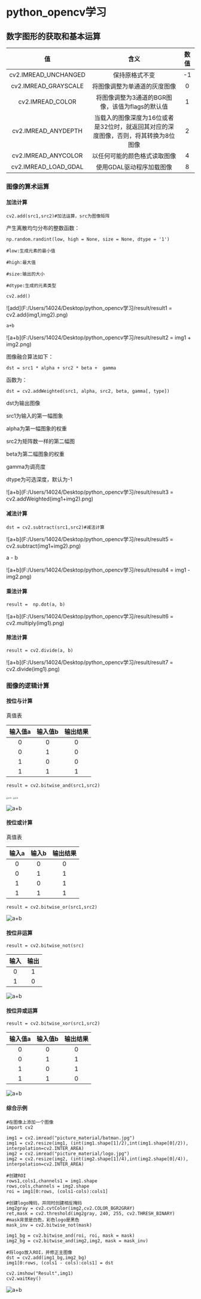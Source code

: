 # python_opencv学习

## 数字图形的获取和基本运算



|          值          |                             含义                             | 数值 |
| :------------------: | :----------------------------------------------------------: | :--: |
| cv2.IMREAD_UNCHANGED |                        保持原格式不变                        |  -1  |
| cv2.IMREAD_GRAYSCALE |                 将图像调整为单通道的灰度图像                 |  0   |
|   cv2.IMREAD_COLOR   |       将图像调整为3通道的BGR图像，该值为flags的默认值        |  1   |
| cv2.IMREAD_ANYDEPTH  | 当载入的图像深度为16位或者是32位时，就返回其对应的深度图像，否则，将其转换为8位图像 |  2   |
| cv2.IMREAD_ANYCOLOR  |                 以任何可能的颜色格式读取图像                 |  4   |
| cv2.IMREAD_LOAD_GDAL |                   使用GDAL驱动程序加载图像                   |  8   |

### 图像的算术运算

#### 加法计算

`cv2.add(src1,src2)#加法运算，src为图像矩阵`

产生离散均匀分布的整数函数：

`np.random.randint(low, high = None, size = None, dtype = '1')`

`#low:生成元素的最小值`

`#high:最大值`

`#size:输出的大小`

`#dtype:生成的元素类型`

`cv2.add()`

![add](F:/Users/14024/Desktop/python_opencv学习/result/result1 = cv2.add(img1,img2).png)

`a+b`

![a+b](F:/Users/14024/Desktop/python_opencv学习/result/result2 = img1 + img2.png)

图像融合算法如下：

`dst = src1 * alpha + src2 * beta +  gamma`

函数为：

`dst = cv2.addWeighted(src1, alpha, src2, beta, gamma[, type])`

dst为输出图像

src1为输入的第一幅图象

alpha为第一幅图象的权重

src2为矩阵数一样的第二幅图

beta为第二幅图象的权重

gamma为调亮度

dtype为可选深度，默认为-1

![a+b](F:/Users/14024/Desktop/python_opencv学习/result/result3 = cv2.addWeighted(img1+img2).png)

#### 减法计算

`dst = cv2.subtract(src1,src2)#减法计算`

![a+b](F:/Users/14024/Desktop/python_opencv学习/result/result5 = cv2.subtract(img1+img2).png)

a - b

![a+b](F:/Users/14024/Desktop/python_opencv学习/result/result4 = img1 - img2.png)

#### 乘法计算

`result =  np.dot(a, b)`

![a+b](F:/Users/14024/Desktop/python_opencv学习/result/result6 = cv2.multiply(img1).png)

#### 除法计算

`result = cv2.divide(a, b)`

![a+b](F:/Users/14024/Desktop/python_opencv学习/result/result7 = cv2.divide(img1).png)

### 图像的逻辑计算

#### 按位与计算

真值表

| 输入值a | 输入值b | 输出结果 |
| :-----: | :-----: | :------: |
|    0    |    0    |    0     |
|    0    |    1    |    0     |
|    1    |    0    |    0     |
|    1    |    1    |    1     |

`result = cv2.bitwise_and(src1,src2)`

<img src="F:/Users/14024/Desktop/python_opencv学习/result/img1.png" alt="a+b" style="zoom:33%;" />

<img src="F:/Users/14024/Desktop/python_opencv学习/result/img2.png" alt="a+b" style="zoom:33%;" />

![a+b](F:/Users/14024/Desktop/python_opencv学习/result/img3.png)

#### 按位或计算

真值表

| 输入a | 输入b | 输出结果 |
| :---: | :---: | :------: |
|   0   |   0   |    0     |
|   0   |   1   |    1     |
|   1   |   0   |    1     |
|   1   |   1   |    1     |

`result = cv2.bitwise_or(src1,src2)`

![a+b](F:/Users/14024/Desktop/python_opencv学习/result/img4.png)

#### 按位非运算

`result = cv2.bitwise_not(src)`

| 输入 | 输出 |
| :--: | :--: |
|  0   |  1   |
|  1   |  0   |



![a+b](F:/Users/14024/Desktop/python_opencv学习/result/img5.png)

#### 按位异或运算

`result = cv2.bitwise_xor(src1,src2)`

| 输入值a | 输入值b | 输出结果 |
| :-----: | :-----: | :------: |
|    0    |    0    |    0     |
|    0    |    1    |    1     |
|    1    |    0    |    1     |
|    1    |    1    |    0     |

![a+b](F:/Users/14024/Desktop/python_opencv学习/result/img6.png)

#### 综合示例

```
#在图像上添加一个图像
import cv2

img1 = cv2.imread("picture_material/batman.jpg")
img1 = cv2.resize(img1, (int(img1.shape[1]/2),int(img1.shape[0]/2)), interpolation=cv2.INTER_AREA)
img2 = cv2.imread("picture_material/logo.jpg")
img2 = cv2.resize(img2, (int(img2.shape[1]/4),int(img2.shape[0]/4)), interpolation=cv2.INTER_AREA)

#创建ROI
rows1,cols1,channels1 = img1.shape
rows,cols,channels = img2.shape
roi = img1[0:rows, (cols1-cols):cols1]

#创建logo掩码，并同时创建相反掩码
img2gray = cv2.cvtColor(img2,cv2.COLOR_BGR2GRAY)
ret,mask = cv2.threshold(img2gray, 240, 255, cv2.THRESH_BINARY)
#mask背景是白色，彩色logo是黑色
mask_inv = cv2.bitwise_not(mask)

img1_bg = cv2.bitwise_and(roi, roi, mask = mask)
img2_bg = cv2.bitwise_and(img2,img2, mask = mask_inv)

#将logo放入ROI，并修正主图像
dst = cv2.add(img1_bg,img2_bg)
img1[0:rows, (cols1 - cols):cols1] = dst

cv2.imshow("Result",img1)
cv2.waitKey()
```

![a+b](F:/Users/14024/Desktop/python_opencv学习/result/result.png)
